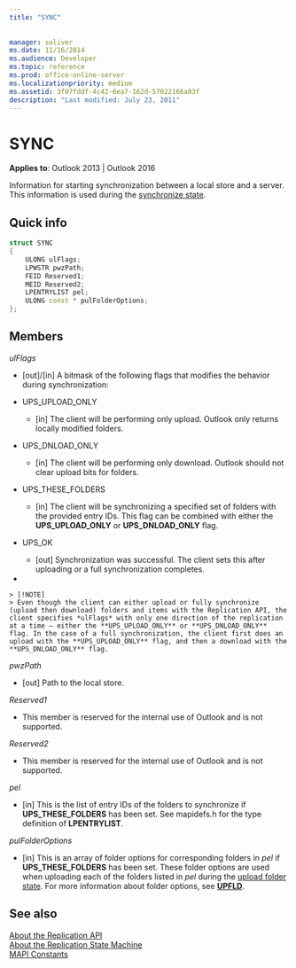 ```yaml
---
title: "SYNC"
 
 
manager: soliver
ms.date: 11/16/2014
ms.audience: Developer
ms.topic: reference
ms.prod: office-online-server
ms.localizationpriority: medium
ms.assetid: 3f07fddf-4c42-6ea7-162d-57022166a83f
description: "Last modified: July 23, 2011"
---
```


# SYNC

**Applies to**: Outlook 2013 | Outlook 2016
  
Information for starting synchronization between a local store and a server. This information is used during the [synchronize state](synchronize-state.md).
  
## Quick info

```cpp
struct SYNC 
{ 
    ULONG ulFlags; 
    LPWSTR pwzPath; 
    FEID Reserved1; 
    MEID Reserved2; 
    LPENTRYLIST pel; 
    ULONG const * pulFolderOptions; 
};
```

## Members

 _ulFlags_
  
- [out]/[in] A bitmask of the following flags that modifies the behavior during synchronization:

- UPS_UPLOAD_ONLY

  - [in] The client will be performing only upload. Outlook only returns locally modified folders.

- UPS_DNLOAD_ONLY

  - [in] The client will be performing only download. Outlook should not clear upload bits for folders.

- UPS_THESE_FOLDERS

  - [in] The client will be synchronizing a specified set of folders with the provided entry IDs. This flag can be combined with either the **UPS_UPLOAD_ONLY** or **UPS_DNLOAD_ONLY** flag.

- UPS_OK

  - [out] Synchronization was successful. The client sets this after uploading or a full synchronization completes.

-

    > [!NOTE]
    > Even though the client can either upload or fully synchronize (upload then download) folders and items with the Replication API, the client specifies *ulFlags* with only one direction of the replication at a time — either the **UPS_UPLOAD_ONLY** or **UPS_DNLOAD_ONLY** flag. In the case of a full synchronization, the client first does an upload with the **UPS_UPLOAD_ONLY** flag, and then a download with the **UPS_DNLOAD_ONLY** flag. 
  
 _pwzPath_
  
- [out] Path to the local store.

 _Reserved1_
  
- This member is reserved for the internal use of Outlook and is not supported.

 _Reserved2_
  
- This member is reserved for the internal use of Outlook and is not supported.

 _pel_
  
- [in] This is the list of entry IDs of the folders to synchronize if **UPS_THESE_FOLDERS** has been set. See mapidefs.h for the type definition of **LPENTRYLIST**.

 _pulFolderOptions_
  
- [in] This is an array of folder options for corresponding folders in _pel_ if **UPS_THESE_FOLDERS** has been set. These folder options are used when uploading each of the folders listed in *pel* during the [upload folder state](upload-folder-state.md). For more information about folder options, see **[UPFLD](upfld.md)**.

## See also

[About the Replication API](about-the-replication-api.md)  
[About the Replication State Machine](about-the-replication-state-machine.md)  
[MAPI Constants](mapi-constants.md)
